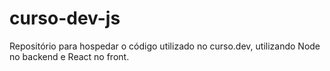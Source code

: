 # curso-dev-js
Repositório para hospedar o código utilizado no curso.dev, utilizando Node no backend e React no front.
